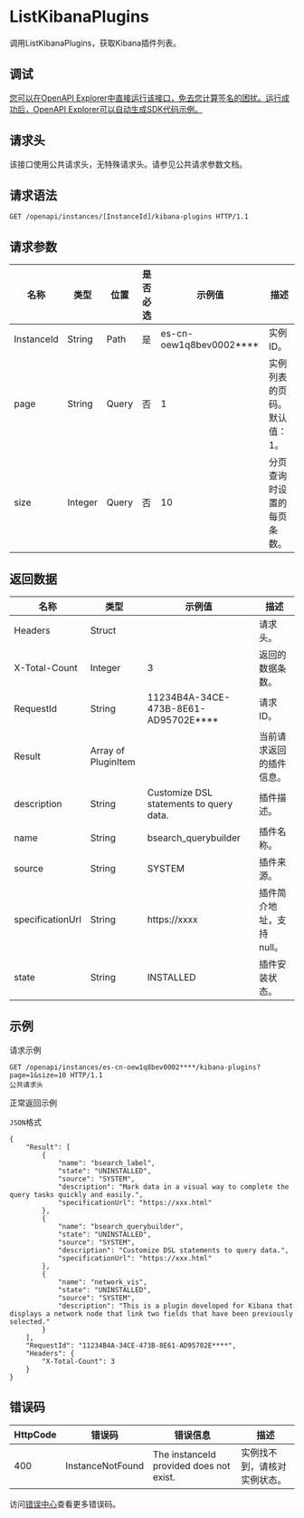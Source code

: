 # ListKibanaPlugins

调用ListKibanaPlugins，获取Kibana插件列表。

## 调试

[您可以在OpenAPI Explorer中直接运行该接口，免去您计算签名的困扰。运行成功后，OpenAPI Explorer可以自动生成SDK代码示例。](https://api.aliyun.com/#product=elasticsearch&api=ListKibanaPlugins&type=ROA&version=2017-06-13)

## 请求头

该接口使用公共请求头，无特殊请求头。请参见公共请求参数文档。

## 请求语法

```
GET /openapi/instances/[InstanceId]/kibana-plugins HTTP/1.1
```

## 请求参数

|名称|类型|位置|是否必选|示例值|描述|
|--|--|--|----|---|--|
|InstanceId|String|Path|是|es-cn-oew1q8bev0002\*\*\*\*|实例ID。 |
|page|String|Query|否|1|实例列表的页码。默认值：1。 |
|size|Integer|Query|否|10|分页查询时设置的每页条数。 |

## 返回数据

|名称|类型|示例值|描述|
|--|--|---|--|
|Headers|Struct| |请求头。 |
|X-Total-Count|Integer|3|返回的数据条数。 |
|RequestId|String|11234B4A-34CE-473B-8E61-AD95702E\*\*\*\*|请求ID。 |
|Result|Array of PluginItem| |当前请求返回的插件信息。 |
|description|String|Customize DSL statements to query data.|插件描述。 |
|name|String|bsearch\_querybuilder|插件名称。 |
|source|String|SYSTEM|插件来源。 |
|specificationUrl|String|https://xxxx|插件简介地址，支持null。 |
|state|String|INSTALLED|插件安装状态。 |

## 示例

请求示例

```
GET /openapi/instances/es-cn-oew1q8bev0002****/kibana-plugins?page=1&size=10 HTTP/1.1
公共请求头
```

正常返回示例

`JSON`格式

```
{
	"Result": [
		{
			"name": "bsearch_label",
			"state": "UNINSTALLED",
			"source": "SYSTEM",
			"description": "Mark data in a visual way to complete the query tasks quickly and easily.",
			"specificationUrl": "https://xxx.html"
		},
		{
			"name": "bsearch_querybuilder",
			"state": "UNINSTALLED",
			"source": "SYSTEM",
			"description": "Customize DSL statements to query data.",
			"specificationUrl": "https://xxx.html"
		},
		{
			"name": "network_vis",
			"state": "UNINSTALLED",
			"source": "SYSTEM",
			"description": "This is a plugin developed for Kibana that displays a network node that link two fields that have been previously selected."
		}
	],
	"RequestId": "11234B4A-34CE-473B-8E61-AD95702E****",
	"Headers": {
		"X-Total-Count": 3
	}
}
```

## 错误码

|HttpCode|错误码|错误信息|描述|
|--------|---|----|--|
|400|InstanceNotFound|The instanceId provided does not exist.|实例找不到，请核对实例状态。|

访问[错误中心](https://error-center.aliyun.com/status/product/elasticsearch)查看更多错误码。

